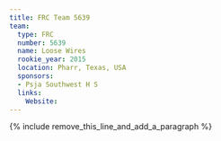 ```yaml
---
title: FRC Team 5639
team:
  type: FRC
  number: 5639
  name: Loose Wires
  rookie_year: 2015
  location: Pharr, Texas, USA
  sponsors:
  - Psja Southwest H S
  links:
    Website:
---
```


{% include remove_this_line_and_add_a_paragraph %}